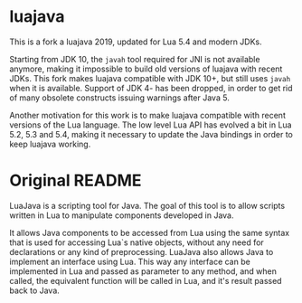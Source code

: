 luajava
=======

This is a fork a luajava 2019, updated for Lua 5.4 and modern JDKs.

Starting from JDK 10, the `javah` tool required for JNI is not available anymore, making it impossible
to build old versions of luajava with recent JDKs. This fork makes luajava compatible with JDK 10+,
but still uses `javah` when it is available. Support of JDK 4- has been dropped, in order to get rid
of many obsolete constructs issuing warnings after Java 5.

Another motivation for this work is to make luajava compatible with recent versions of the Lua language.
The low level Lua API has evolved a bit in Lua 5.2, 5.3 and 5.4, making it necessary to update the
Java bindings in order to keep luajava working.

Original README
===============

LuaJava is a scripting tool for Java. The goal of this tool is to allow scripts written in Lua to manipulate components developed in Java. 

It allows Java components to be accessed from Lua using the same syntax that is used for accessing Lua`s native objects, without any need 
for declarations or any kind of preprocessing.  LuaJava also allows Java to implement an interface using Lua. This way any interface can be
implemented in Lua and passed as parameter to any method, and when called, the equivalent function will be called in Lua, and it's result 
passed back to Java.
